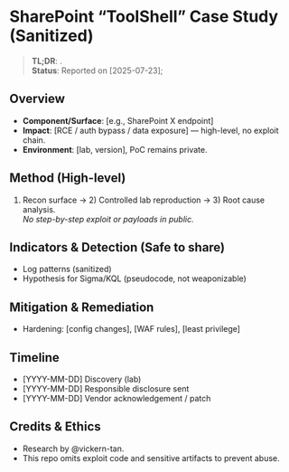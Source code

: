 # SharePoint “ToolShell” Case Study (Sanitized)

> **TL;DR**: .  
> **Status**: Reported on [2025-07-23];

## Overview
- **Component/Surface**: [e.g., SharePoint X endpoint]
- **Impact**: [RCE / auth bypass / data exposure] — high-level, no exploit chain.
- **Environment**: [lab, version], PoC remains private.

## Method (High-level)
1) Recon surface → 2) Controlled lab reproduction → 3) Root cause analysis.  
*No step-by-step exploit or payloads in public.*

## Indicators & Detection (Safe to share)
- Log patterns (sanitized)
- Hypothesis for Sigma/KQL (pseudocode, not weaponizable)

## Mitigation & Remediation
- Hardening: [config changes], [WAF rules], [least privilege]

## Timeline
- [YYYY-MM-DD] Discovery (lab)
- [YYYY-MM-DD] Responsible disclosure sent
- [YYYY-MM-DD] Vendor acknowledgement / patch

## Credits & Ethics
- Research by @vickern-tan.  
- This repo omits exploit code and sensitive artifacts to prevent abuse.


